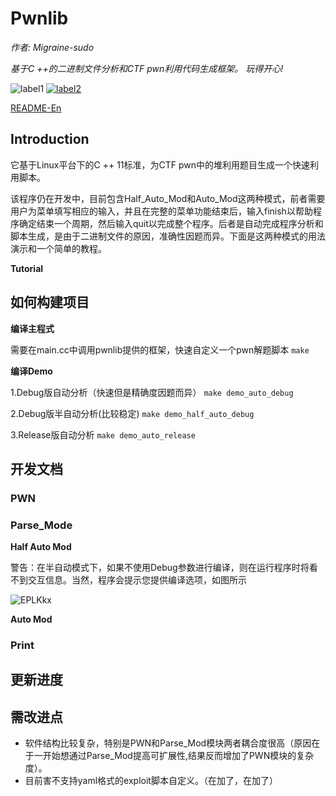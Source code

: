 # Pwnlib

*作者: Migraine-sudo*

*基于C ++的二进制文件分析和CTF pwn利用代码生成框架。*
*玩得开心!*

![label1](https://img.shields.io/badge/build-makefile-COLOR)
[![label2](https://img.shields.io/badge/author-migraine-blue)](https://migraine-sudo.github.io/)


[README-En](https://github.com/migraine-sudo/pwnlib/blob/main/README-en.md)

## Introduction

它基于Linux平台下的C ++ 11标准，为CTF pwn中的堆利用题目生成一个快速利用脚本。

该程序仍在开发中，目前包含Half_Auto_Mod和Auto_Mod这两种模式，前者需要用户为菜单填写相应的输入，并且在完整的菜单功能结束后，输入finish以帮助程序确定结束一个周期，然后输入quit以完成整个程序。后者是自动完成程序分析和脚本生成，是由于二进制文件的原因，准确性因题而异。下面是这两种模式的用法演示和一个简单的教程。

**Tutorial**



## 如何构建项目

**编译主程式**

需要在main.cc中调用pwnlib提供的框架，快速自定义一个pwn解题脚本
```make ```

**编译Demo**

1.Debug版自动分析（快速但是精确度因题而异）
```make demo_auto_debug```

2.Debug版半自动分析(比较稳定)
```make demo_half_auto_debug```

3.Release版自动分析
```make demo_auto_release```

## 开发文档
### PWN



### Parse_Mode

**Half Auto Mod**

警告：在半自动模式下，如果不使用Debug参数进行编译，则在运行程序时将看不到交互信息。当然，程序会提示您提供编译选项，如图所示

![EPLKkx](https://gitee.com/p0kerface/blog_image_management/raw/master/uPic/EPLKkx.png)

**Auto Mod**


### Print




## 更新进度



## 需改进点

- 软件结构比较复杂，特别是PWN和Parse_Mod模块两者耦合度很高（原因在于一开始想通过Parse_Mod提高可扩展性,结果反而增加了PWN模块的复杂度）。
- 目前害不支持yaml格式的exploit脚本自定义。（在加了，在加了）
